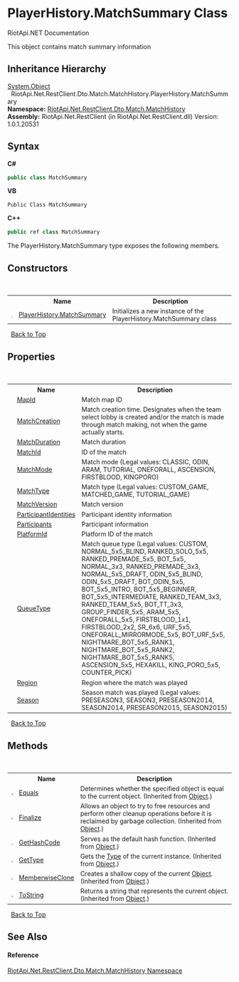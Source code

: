 # PlayerHistory.MatchSummary Class
RiotApi.NET Documentation 

This object contains match summary information


## Inheritance Hierarchy
<a href="http://msdn2.microsoft.com/en-us/library/e5kfa45b" target="_blank">System.Object</a><br />&nbsp;&nbsp;RiotApi.Net.RestClient.Dto.Match.MatchHistory.PlayerHistory.MatchSummary<br />
**Namespace:**&nbsp;<a href="c79636f5-9d79-3c46-e4a4-26f17b6e48df">RiotApi.Net.RestClient.Dto.Match.MatchHistory</a><br />**Assembly:**&nbsp;RiotApi.Net.RestClient (in RiotApi.Net.RestClient.dll) Version: 1.0.1.20531

## Syntax

**C#**<br />
``` C#
public class MatchSummary
```

**VB**<br />
``` VB
Public Class MatchSummary
```

**C++**<br />
``` C++
public ref class MatchSummary
```

The PlayerHistory.MatchSummary type exposes the following members.


## Constructors
&nbsp;<table><tr><th></th><th>Name</th><th>Description</th></tr><tr><td>![Public method](media/pubmethod.gif "Public method")</td><td><a href="ce800759-1f63-590b-90cd-19bde893f864">PlayerHistory.MatchSummary</a></td><td>
Initializes a new instance of the PlayerHistory.MatchSummary class</td></tr></table>&nbsp;
<a href="#playerhistory.matchsummary-class">Back to Top</a>

## Properties
&nbsp;<table><tr><th></th><th>Name</th><th>Description</th></tr><tr><td>![Public property](media/pubproperty.gif "Public property")</td><td><a href="7d9363ad-f383-43ff-8f64-89d4333cd13f">MapId</a></td><td>
Match map ID</td></tr><tr><td>![Public property](media/pubproperty.gif "Public property")</td><td><a href="126d1f19-ee74-8590-e5c9-80b0420b0d2b">MatchCreation</a></td><td>
Match creation time. Designates when the team select lobby is created and/or the match is made through match making, not when the game actually starts.</td></tr><tr><td>![Public property](media/pubproperty.gif "Public property")</td><td><a href="8137a052-7a3e-9637-e6d7-839248650b85">MatchDuration</a></td><td>
Match duration</td></tr><tr><td>![Public property](media/pubproperty.gif "Public property")</td><td><a href="19662884-583d-06bb-155b-dc48409f1c3b">MatchId</a></td><td>
ID of the match</td></tr><tr><td>![Public property](media/pubproperty.gif "Public property")</td><td><a href="eb68df0e-c7f4-947c-fcce-36e3ace967eb">MatchMode</a></td><td>
Match mode (Legal values: CLASSIC, ODIN, ARAM, TUTORIAL, ONEFORALL, ASCENSION, FIRSTBLOOD, KINGPORO)</td></tr><tr><td>![Public property](media/pubproperty.gif "Public property")</td><td><a href="de3dcf33-37a7-a76f-0cee-c0f200696a22">MatchType</a></td><td>
Match type (Legal values: CUSTOM_GAME, MATCHED_GAME, TUTORIAL_GAME)</td></tr><tr><td>![Public property](media/pubproperty.gif "Public property")</td><td><a href="d68c2f7a-bfde-7551-4119-14e15847a189">MatchVersion</a></td><td>
Match version</td></tr><tr><td>![Public property](media/pubproperty.gif "Public property")</td><td><a href="d6eb5fc4-f146-6ae1-c690-471dc24cbcaa">ParticipantIdentities</a></td><td>
Participant identity information</td></tr><tr><td>![Public property](media/pubproperty.gif "Public property")</td><td><a href="f2b073d8-fbc2-9855-b5f0-d0cb2ec151af">Participants</a></td><td>
Participant information</td></tr><tr><td>![Public property](media/pubproperty.gif "Public property")</td><td><a href="4bdbcf4b-6624-ae7a-8a9e-9489bf0eb51d">PlatformId</a></td><td>
Platform ID of the match</td></tr><tr><td>![Public property](media/pubproperty.gif "Public property")</td><td><a href="c68d65a7-8237-7084-fa3f-712626dae106">QueueType</a></td><td>
Match queue type (Legal values: CUSTOM, NORMAL_5x5_BLIND, RANKED_SOLO_5x5, RANKED_PREMADE_5x5, BOT_5x5, NORMAL_3x3, RANKED_PREMADE_3x3, NORMAL_5x5_DRAFT, ODIN_5x5_BLIND, ODIN_5x5_DRAFT, BOT_ODIN_5x5, BOT_5x5_INTRO, BOT_5x5_BEGINNER, BOT_5x5_INTERMEDIATE, RANKED_TEAM_3x3, RANKED_TEAM_5x5, BOT_TT_3x3, GROUP_FINDER_5x5, ARAM_5x5, ONEFORALL_5x5, FIRSTBLOOD_1x1, FIRSTBLOOD_2x2, SR_6x6, URF_5x5, ONEFORALL_MIRRORMODE_5x5, BOT_URF_5x5, NIGHTMARE_BOT_5x5_RANK1, NIGHTMARE_BOT_5x5_RANK2, NIGHTMARE_BOT_5x5_RANK5, ASCENSION_5x5, HEXAKILL, KING_PORO_5x5, COUNTER_PICK)</td></tr><tr><td>![Public property](media/pubproperty.gif "Public property")</td><td><a href="14624a96-1efe-73d5-f5d1-a707407c5ba8">Region</a></td><td>
Region where the match was played</td></tr><tr><td>![Public property](media/pubproperty.gif "Public property")</td><td><a href="84d1dec5-244b-388c-fc35-675c7f22b089">Season</a></td><td>
Season match was played (Legal values: PRESEASON3, SEASON3, PRESEASON2014, SEASON2014, PRESEASON2015, SEASON2015)</td></tr></table>&nbsp;
<a href="#playerhistory.matchsummary-class">Back to Top</a>

## Methods
&nbsp;<table><tr><th></th><th>Name</th><th>Description</th></tr><tr><td>![Public method](media/pubmethod.gif "Public method")</td><td><a href="http://msdn2.microsoft.com/en-us/library/bsc2ak47" target="_blank">Equals</a></td><td>
Determines whether the specified object is equal to the current object.
 (Inherited from <a href="http://msdn2.microsoft.com/en-us/library/e5kfa45b" target="_blank">Object</a>.)</td></tr><tr><td>![Protected method](media/protmethod.gif "Protected method")</td><td><a href="http://msdn2.microsoft.com/en-us/library/4k87zsw7" target="_blank">Finalize</a></td><td>
Allows an object to try to free resources and perform other cleanup operations before it is reclaimed by garbage collection.
 (Inherited from <a href="http://msdn2.microsoft.com/en-us/library/e5kfa45b" target="_blank">Object</a>.)</td></tr><tr><td>![Public method](media/pubmethod.gif "Public method")</td><td><a href="http://msdn2.microsoft.com/en-us/library/zdee4b3y" target="_blank">GetHashCode</a></td><td>
Serves as the default hash function.
 (Inherited from <a href="http://msdn2.microsoft.com/en-us/library/e5kfa45b" target="_blank">Object</a>.)</td></tr><tr><td>![Public method](media/pubmethod.gif "Public method")</td><td><a href="http://msdn2.microsoft.com/en-us/library/dfwy45w9" target="_blank">GetType</a></td><td>
Gets the <a href="http://msdn2.microsoft.com/en-us/library/42892f65" target="_blank">Type</a> of the current instance.
 (Inherited from <a href="http://msdn2.microsoft.com/en-us/library/e5kfa45b" target="_blank">Object</a>.)</td></tr><tr><td>![Protected method](media/protmethod.gif "Protected method")</td><td><a href="http://msdn2.microsoft.com/en-us/library/57ctke0a" target="_blank">MemberwiseClone</a></td><td>
Creates a shallow copy of the current <a href="http://msdn2.microsoft.com/en-us/library/e5kfa45b" target="_blank">Object</a>.
 (Inherited from <a href="http://msdn2.microsoft.com/en-us/library/e5kfa45b" target="_blank">Object</a>.)</td></tr><tr><td>![Public method](media/pubmethod.gif "Public method")</td><td><a href="http://msdn2.microsoft.com/en-us/library/7bxwbwt2" target="_blank">ToString</a></td><td>
Returns a string that represents the current object.
 (Inherited from <a href="http://msdn2.microsoft.com/en-us/library/e5kfa45b" target="_blank">Object</a>.)</td></tr></table>&nbsp;
<a href="#playerhistory.matchsummary-class">Back to Top</a>

## See Also


#### Reference
<a href="c79636f5-9d79-3c46-e4a4-26f17b6e48df">RiotApi.Net.RestClient.Dto.Match.MatchHistory Namespace</a><br />